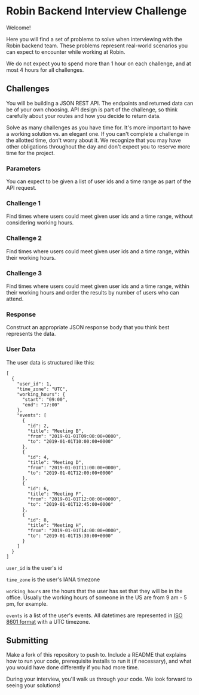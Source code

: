 # Robin Backend Interview Challenge

Welcome!

Here you will find a set of problems to solve when interviewing with the Robin backend team. These problems represent real-world scenarios you can expect to encounter while working at Robin.

We do not expect you to spend more than 1 hour on each challenge, and at most 4 hours for all challenges.

## Challenges

You will be building a JSON REST API. The endpoints and returned data can be of your own choosing. API design is part of the challenge, so think carefully about your routes and how you decide to return data.

Solve as many challenges as you have time for. It's more important to have a working solution vs. an elegant one. If you can't complete a challenge in the allotted time, don't worry about it. We recognize that you may have other obligations throughout the day and don't expect you to reserve more time for the project.

### Parameters
You can expect to be given a list of user ids and a time range as part of the API request.

### Challenge 1

Find times where users could meet given user ids and a time range, without considering working hours.

### Challenge 2

Find times where users could meet given user ids and a time range, within their working hours.

### Challenge 3

Find times where users could meet given user ids and a time range, within their working hours and order the results by number of users who can attend.

### Response
Construct an appropriate JSON response body that you think best represents the data.

### User Data

The user data is structured like this:
```
[
  {
    "user_id": 1,
    "time_zone": "UTC",
    "working_hours": {
      "start": "09:00",
      "end": "17:00"
    },
    "events": [
      {
        "id": 2,
        "title": "Meeting B",
        "from": "2019-01-01T09:00:00+0000",
        "to": "2019-01-01T10:00:00+0000"
      },
      {
        "id": 4,
        "title": "Meeting D",
        "from": "2019-01-01T11:00:00+0000",
        "to": "2019-01-01T12:00:00+0000"
      },
      {
        "id": 6,
        "title": "Meeting F",
        "from": "2019-01-01T12:00:00+0000",
        "to": "2019-01-01T12:45:00+0000"
      },
      {
        "id": 8,
        "title": "Meeting H",
        "from": "2019-01-01T14:00:00+0000",
        "to": "2019-01-01T15:30:00+0000"
      }
    ]
  }
]
```

`user_id` is the user's id

`time_zone` is the user's IANA timezone

`working_hours` are the hours that the user has set that they will be in the office. Usually the working hours of someone in the US are from 9 am - 5 pm, for example.

`events` is a list of the user's events. All datetimes are represented in [ISO 8601 format](<https: //en.wikipedia.org/wiki/ISO_8601>) with a UTC timezone.

## Submitting

Make a fork of this repository to push to. Include a README that explains how to run your code, prerequisite installs to run it (if necessary), and what you would have done differently if you had more time.

During your interview, you'll walk us through your code. We look forward to seeing your solutions!

